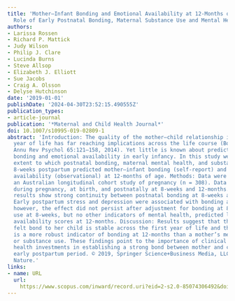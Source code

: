 ```yaml
---
title: 'Mother–Infant Bonding and Emotional Availability at 12-Months of Age: The
  Role of Early Postnatal Bonding, Maternal Substance Use and Mental Health'
authors:
- Larissa Rossen
- Richard P. Mattick
- Judy Wilson
- Philip J. Clare
- Lucinda Burns
- Steve Allsop
- Elizabeth J. Elliott
- Sue Jacobs
- Craig A. Olsson
- Delyse Hutchinson
date: '2019-01-01'
publishDate: '2024-04-30T23:52:15.490555Z'
publication_types:
- article-journal
publication: '*Maternal and Child Health Journal*'
doi: 10.1007/s10995-019-02809-1
abstract: 'Introduction: The quality of the mother–child relationship in the first
  year of life has far reaching implications across the life course (Bornstein in
  Annu Rev Psychol 65:121–158, 2014). Yet little is known about predictors of maternal
  bonding and emotional availability in early infancy. In this study we examined the
  extent to which postnatal bonding, maternal mental health, and substance use at
  8-weeks postpartum predicted mother–infant bonding (self-report) and mother emotional
  availability (observational) at 12-months of age. Methods: Data were obtained from
  an Australian longitudinal cohort study of pregnancy (n = 308). Data were collected
  during pregnancy, at birth, and postnatally at 8-weeks and 12-months. Results: The
  results show strong continuity between postnatal bonding at 8-weeks and 12-months.
  Early postpartum stress and depression were associated with bonding at 12-months;
  however, the effect did not persist after adjustment for bonding at 8-weeks. Tobacco
  use at 8-weeks, but no other indicators of mental health, predicted lower emotional
  availability scores at 12-months. Discussion: Results suggest that the mother’s
  felt bond to her child is stable across the first year of life and that early bonding
  is a more robust indicator of bonding at 12-months than a mother’s mental health
  or substance use. These findings point to the importance of clinical and public
  health investments in establishing a strong bond between mother and child in the
  early postpartum period. © 2019, Springer Science+Business Media, LLC, part of Springer
  Nature.'
links:
- name: URL
  url: 
    https://www.scopus.com/inward/record.uri?eid=2-s2.0-85074306492&doi=10.1007%2fs10995-019-02809-1&partnerID=40&md5=b9b64534c46238e7e08c5313c94caceb
---
```

